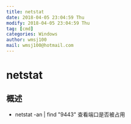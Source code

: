 ```yaml
---
title: netstat
date: 2018-04-05 23:04:59 Thu
modify: 2018-04-05 23:04:59 Thu
tag: [cmd]
categories: Windows
author: wmsj100
mail: wmsj100@hotmail.com
---
```


# netstat

## 概述
- netstat -an | find "9443" 查看端口是否被占用
